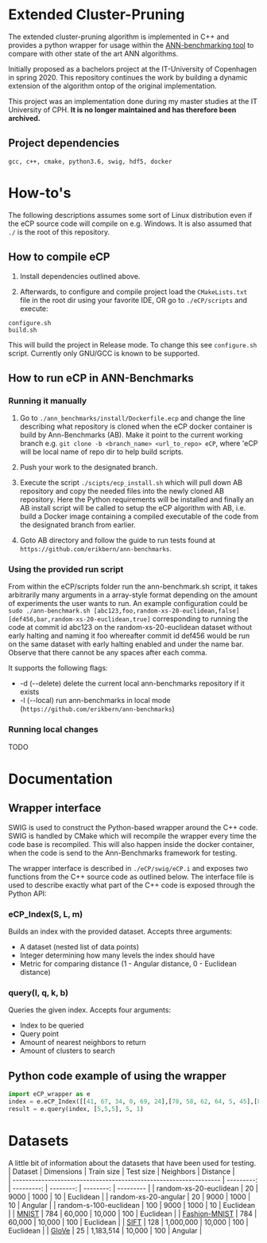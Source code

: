 # Extended Cluster-Pruning
The extended cluster-pruning algorithm is implemented in C++ and provides a python wrapper for usage within the [ANN-benchmarking tool](https://github.com/erikbern/ann-benchmarks/) to compare with other state of the art ANN algorithms. 

Initially proposed as a bachelors project at the IT-University of Copenhagen in spring 2020. This repository continues the work by building a dynamic extension of the algorithm ontop of the original implementation.

This project was an implementation done during my master studies at the IT University of CPH. **It is no longer maintained and has therefore been archived.**

## Project dependencies
```
gcc, c++, cmake, python3.6, swig, hdf5, docker
```

# How-to's
The following descriptions assumes some sort of Linux distribution even if the eCP source code will compile on e.g. Windows.
It is also assumed that `./` is the root of this repository.

## How to compile eCP
1. Install dependencies outlined above.

2. Afterwards, to configure and compile project load the `CMakeLists.txt` file in the root dir using your favorite IDE, OR go to `./eCP/scripts` and execute:
```
configure.sh
build.sh
```
This will build the project in Release mode. To change this see `configure.sh` script. Currently only GNU/GCC is known to be supported.

## How to run eCP in ANN-Benchmarks
### Running it manually
1. Go to `./ann_benchmarks/install/Dockerfile.ecp` and change the line describing what repository is cloned when the eCP docker container 
is build by Ann-Benchmarks (AB).
Make it point to the current working branch e.g. `git clone -b <branch_name> <url_to_repo> eCP`, where 'eCP will be local name of repo dir to help build scripts. 

2. Push your work to the designated branch.

3. Execute the script `./scipts/ecp_install.sh` which will pull down AB repository and copy the needed files into the newly cloned AB repository. 
Here the Python requirements will be installed and finally an AB install script will be called to 
setup the eCP algorithm with AB, i.e. build a Docker image containing a compiled executable of the code 
from the designated branch from earlier.

4. Goto AB directory and follow the guide to run tests found at `https://github.com/erikbern/ann-benchmarks`.

### Using the provided run script
From within the eCP/scripts folder run the ann-benchmark.sh script, it takes arbitrarily many arguments in a array-style format depending on the amount of experiments the user wants to run. An example configuration could be ```sudo ./ann-benchmark.sh [abc123,foo,random-xs-20-euclidean,false] [def456,bar,random-xs-20-euclidean,true]``` corresponding to running the code at commit id abc123 on the random-xs-20-euclidean dataset without early halting and naming it foo whereafter commit id def456 would be run on the same dataset with early halting enabled and under the name bar. Observe that there cannot be any spaces after each comma.

It supports the following flags:
* -d (--delete) delete the current local ann-benchmarks repository if it exists
* -l (--local) run ann-benchmarks in local mode (`https://github.com/erikbern/ann-benchmarks`)

### Running local changes
TODO

# Documentation
## Wrapper interface
SWIG is used to construct the Python-based wrapper around the C++ code. SWIG is
handled by CMake which will recompile the wrapper every time the code base is
recompiled. This will also happen inside the docker container, when the code is
send to the Ann-Benchmarks framework for testing.

The wrapper interface is described in `./eCP/swig/eCP.i` and exposes two 
functions from the C++ source code as outlined below. The interface file is
used to describe exactly what part of the C++ code is exposed through the
Python API:

### eCP_Index(S, L, m)
Builds an index with the provided dataset.
Accepts three arguments:
- A dataset (nested list of data points)
- Integer determining how many levels the index should have
- Metric for comparing distance (1 - Angular distance, 0 - Euclidean distance)

### query(I, q, k, b)
Queries the given index.
Accepts four arguments:
- Index to be queried
- Query point
- Amount of nearest neighbors to return
- Amount of clusters to search

## Python code example of using the wrapper
```python
import eCP_wrapper as e
index = e.eCP_Index([[41, 67, 34, 0, 69, 24],[78, 58, 62, 64, 5, 45],[81, 27, 61, 91, 95, 42],[27, 36, 91, 4, 2, 53],[92, 82, 21, 16, 18, 95],[47, 26, 71, 38, 69, 12],[67, 99, 35, 94, 3, 11],[22, 33, 73, 64, 41, 11], [53, 68, 47, 44, 62, 57], [37, 59, 23, 41, 29, 78], [16, 35, 90, 42, 88, 6], [40, 42, 64, 48, 46, 5], [90, 29, 70, 50, 6, 1], [93, 48, 29, 23, 84, 54], [56, 40, 66, 76, 31, 8]], 2, 1)
result = e.query(index, [5,5,5], 5, 1)
```

# Datasets
A little bit of information about the datasets that have been used for testing.
| Dataset                                                           | Dimensions | Train size | Test size | Neighbors | Distance  |                                                                  
| ----------------------------------------------------------------- | ---------: | ---------: | --------: | --------: | --------- | 
| random-xs-20-euclidean											|        20  |     9000   |    1000   |       10  | Euclidean |
| random-xs-20-angular                       			    		|        20  |     9000   |    1000   |       10  | Angular   |
| random-s-100-euclidean                      			    		|        100 |     9000   |    1000   |       10  | Euclidean |
| [MNIST](http://yann.lecun.com/exdb/mnist/)                        |        784 |     60,000 |    10,000 |       100 | Euclidean |
| [Fashion-MNIST](https://github.com/zalandoresearch/fashion-mnist) |        784 |     60,000 |    10,000 |       100 | Euclidean |
| [SIFT](https://corpus-texmex.irisa.fr/)                           |        128 |  1,000,000 |    10,000 |       100 | Euclidean |
| [GloVe](http://nlp.stanford.edu/projects/glove/)                  |         25 |  1,183,514 |    10,000 |       100 | Angular   |
